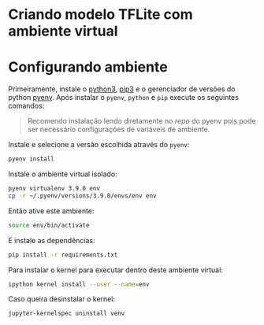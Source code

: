 # Criando modelo TFLite com ambiente virtual

# Configurando ambiente

Primeiramente, instale o [python3](https://www.python.org/downloads/), [pip3](https://pip.pypa.io/en/stable/installation/) e o gerenciador de versões do python [pyenv](https://github.com/pyenv/pyenv#installation). Após instalar o `pyenv`, `python` e `pip` execute os seguintes comandos:

> Recomendo instalação lendo diretamente no _repo_ do pyenv pois pode ser necessário configurações de variáveis de ambiente.

Instale e selecione a versão escolhida através do `pyenv`:
```bash
pyenv install
```

Instale o ambiente virtual isolado:
```bash
pyenv virtualenv 3.9.0 env
cp -r ~/.pyenv/versions/3.9.0/envs/env env
```

Então ative este ambiente:
```bash
source env/bin/activate
```

E instale as dependências:
```bash
pip install -r requirements.txt
```

Para instalar o kernel para executar dentro deste ambiente virtual:
```bash
ipython kernel install --user --name=env
```

Caso queira desinstalar o kernel:
```bash
jupyter-kernelspec uninstall venv
```


